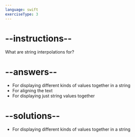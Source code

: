 ```yaml
---
language: swift
exerciseType: 3
---
```


# --instructions--

What are string interpolations for?

# --answers--

- For displaying different kinds of values together in a string
- For aligning the text
- For displaying just string values together

# --solutions--

- For displaying different kinds of values together in a string
